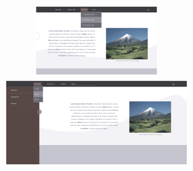 <p align="center"><img alt="Image Preview" src="./1.png" width="318.75"/></p>
    
<p align="center"><img alt="Image Preview" src="./2.png" height="220"/></p>
